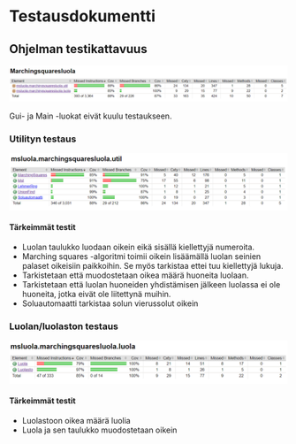 # Testausdokumentti

## Ohjelman testikattavuus

![testikattavuus](https://github.com/JerryTammi/MarchingSquaresTiralabra/blob/main/Dokumentaatio/Kuvat/testikattavuusyleinen.png)

Gui- ja Main -luokat eivät kuulu testaukseen.

### Utilityn testaus

![testikattavuusutility](https://github.com/JerryTammi/MarchingSquaresTiralabra/blob/main/Dokumentaatio/Kuvat/testikattavuusutil.png)

#### Tärkeimmät testit
  - Luolan taulukko luodaan oikein eikä sisällä kiellettyjä numeroita.
  - Marching squares -algoritmi toimii oikein lisäämällä luolan seinien palaset oikeisiin paikkoihin. Se myös tarkistaa ettei tuu kiellettyjä lukuja.
  - Tarkistetaan että muodostetaan oikea määrä huoneita luolaan.
  - Tarkistetaan että luolan huoneiden yhdistämisen jälkeen luolassa ei ole huoneita, jotka eivät ole liitettynä muihin. 
  - Soluautomaatti tarkistaa solun vierussolut oikein 

### Luolan/luolaston testaus

![testikattavuusluola](https://github.com/JerryTammi/MarchingSquaresTiralabra/blob/main/Dokumentaatio/Kuvat/testikattavuusluola.png)

#### Tärkeimmät testit
  - Luolastoon oikea määrä luolia
  - Luola ja sen taulukko muodostetaan oikein
